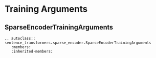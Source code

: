 # Training Arguments

## SparseEncoderTrainingArguments
```{eval-rst}
.. autoclass:: sentence_transformers.sparse_encoder.SparseEncoderTrainingArguments
   :members:
   :inherited-members:
``` 